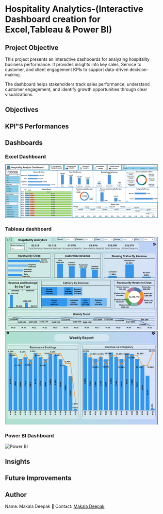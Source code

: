 # Hospitality Analytics-(Interactive Dashboard creation for Excel,Tableau & Power BI)
## Project Objective
This project presents an interactive dashboards for analyzing hospitality business performance.
It provides insights into key sales, Service to customer, and client engagement KPIs to support data-driven decision-making.

The dashboard helps stakeholders track sales performance, understand customer engagement, and identify growth opportunities through clear visualizations.
## Objectives

## KPI"S Performances

## Dashboards
### Excel Dashboard
  ![Excel](https://github.com/deepuhacker/Hospitality-Analytics/blob/main/Excel.png)
### Tableau dashboard
  ![Tableau](https://github.com/deepuhacker/Hospitality-Analytics/blob/main/Tableau%201.png)
  ![Tableau](https://github.com/deepuhacker/Hospitality-Analytics/blob/main/Tableau%202.png)
### Power BI Dashboard
  ![Power BI]()
## Insights

## Future Improvements

## Author
Name: Makala Deepak
📧 Contact: [Makala Deepak](https://www.linkedin.com/in/makala-deepak-63471425a/)
